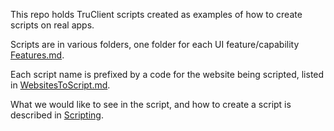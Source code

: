 This repo holds TruClient scripts created as examples of how to create scripts on real apps.

Scripts are in various folders, one folder for each UI feature/capability [Features.md](Features.md).

Each script name is prefixed by a code for the website being scripted, listed in [WebsitesToScript.md](WebsitesToScript.md). 

What we would like to see in the script, and how to create a script is described in [Scripting](Scripting.md).


